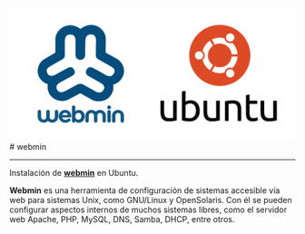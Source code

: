 <img src="https://github.com/midiam1/Webmin/blob/main/img/webmin.png"/>
# webmin<p><hr>
 Instalación de <strong><a href="https://www.webmin.com/" title="Ir a ..." target="_blank">webmin</a></strong> en Ubuntu.


<strong>Webmin</strong> es una herramienta de configuración de sistemas accesible vía web para sistemas Unix, como GNU/Linux y OpenSolaris. Con él se pueden configurar aspectos internos de muchos sistemas libres, como el servidor web Apache, PHP, MySQL, DNS, Samba, DHCP, entre otros.
